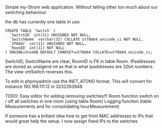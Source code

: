 Simple my-Strom web application. 
Without telling other too much about our switching behaviour.

the db has currently one table in use:

    CREATE TABLE `Switch` (
      `SwitchID` int(11) UNSIGNED NOT NULL,
      `SwitchName` varchar(32) COLLATE utf8mb4_unicode_ci NOT NULL,
      `IPAddr` int(11) UNSIGNED NOT NULL,
      `RoomID` int(11) NOT NULL
    ) ENGINE=InnoDB DEFAULT CHARSET=utf8mb4 COLLATE=utf8mb4_unicode_ci;

SwitchID, SwitchName are clear, RoomID is FK in table Room.
IPaddresses are stored as unsigend int as that is what ipaddresses are 32bit numbers. The view vmSwitch reverses this.


To edit in phpmyadmin use the INET_ATON() format. This will convert for instance 192.168.111.12 in 3232263948

TODO:
Easy editor for adding removing switches!!!
Room function switch on / off all switches in one room (using table Room)
Logging function (table Measurements and for consolidating hourMeasurement)

If someone has a briliant idea how to get from MAC addresses to IPs that would great help the setup. I now assign fixed IPs to the switches


